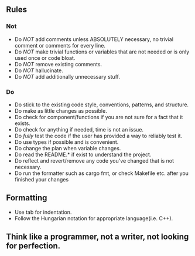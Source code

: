 ## Rules
### Not
- Do *NOT* add comments unless ABSOLUTELY necessary, no trivial comment or comments for every line.
- Do *NOT* make trivial functions or variables that are not needed or is only used once or code bloat.
- Do *NOT* remove existing comments.
- Do *NOT* hallucinate.
- Do *NOT* add additionally unnecessary stuff.

### Do
- Do stick to the existing code style, conventions, patterns, and structure.
- Do make as little changes as possible.
- Do check for component/functions if you are not sure for a fact that it exists.
- Do check for anything if needed, time is not an issue.
- Do *fully* test the code if the user has provided a way to reliably test it.
- Do use types if possible and is convenient.
- Do change the plan when variable changes.
- Do read the README.* if exist to understand the project.
- Do reflect and revert/remove any code you've changed that is not necessary.
- Do run the formatter such as cargo fmt, or check Makefile etc. after you finished your changes

## Formatting
- Use tab for indentation.
- Follow the Hungarian notation for appropriate language(i.e. C++).

## Think like a programmer, not a writer, not looking for perfection.

